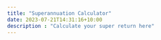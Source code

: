 ```yaml
---
title: "Superannuation Calculator"
date: 2023-07-21T14:31:16+10:00
description : "Calculate your super return here"
---
```



